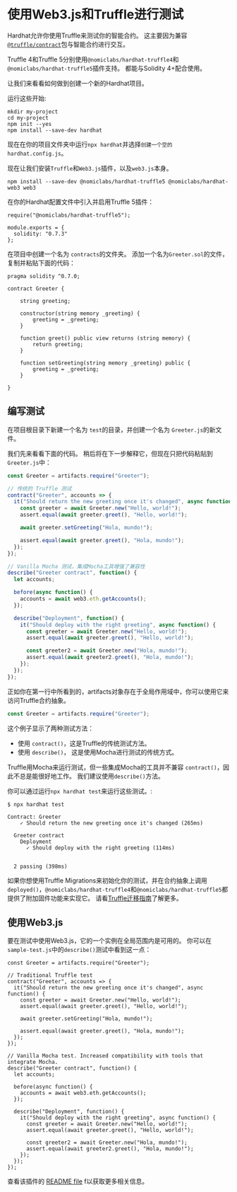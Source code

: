 # 使用Web3.js和Truffle进行测试

Hardhat允许你使用Truffle来测试你的智能合约。 这主要因为兼容[`@truffle/contract`](https://www.npmjs.com/package/@truffle/contract)包与智能合约进行交互。

Truffle 4和Truffle 5分别使用`@nomiclabs/hardhat-truffle4`和`@nomiclabs/hardhat-truffle5`插件支持。 都能与Solidity 4+配合使用。

让我们来看看如何做到创建一个新的Hardhat项目。


运行这些开始:

```
mkdir my-project
cd my-project
npm init --yes
npm install --save-dev hardhat
```

现在在你的项目文件夹中运行`npx hardhat`并选择`创建一个空的hardhat.config.js`。

现在让我们安装`Truffle`和`Web3.js`插件，以及`web3.js`本身。


```
npm install --save-dev @nomiclabs/hardhat-truffle5 @nomiclabs/hardhat-web3 web3
```

在你的Hardhat配置文件中引入并启用Truffle 5插件：

```js{1}
require("@nomiclabs/hardhat-truffle5");

module.exports = {
  solidity: "0.7.3"
};
```

在项目中创建一个名为 `contracts`的文件夹。 添加一个名为`Greeter.sol`的文件，复制并粘贴下面的代码：

```solidity
pragma solidity ^0.7.0;

contract Greeter {

    string greeting;

    constructor(string memory _greeting) {
        greeting = _greeting;
    }

    function greet() public view returns (string memory) {
        return greeting;
    }

    function setGreeting(string memory _greeting) public {
        greeting = _greeting;
    }

}
```

## 编写测试

在项目根目录下新建一个名为 `test`的目录，并创建一个名为 `Greeter.js`的新文件。

我们先来看看下面的代码。 稍后将在下一步解释它，但现在只把代码粘贴到`Greeter.js`中：

```js
const Greeter = artifacts.require("Greeter");

// 传统的 Truffle 测试
contract("Greeter", accounts => {
  it("Should return the new greeting once it's changed", async function() {
    const greeter = await Greeter.new("Hello, world!");
    assert.equal(await greeter.greet(), "Hello, world!");

    await greeter.setGreeting("Hola, mundo!");

    assert.equal(await greeter.greet(), "Hola, mundo!");
  });
});

// Vanilla Mocha 测试，集成Mocha工具增强了兼容性
describe("Greeter contract", function() {
  let accounts;

  before(async function() {
    accounts = await web3.eth.getAccounts();
  });

  describe("Deployment", function() {
    it("Should deploy with the right greeting", async function() {
      const greeter = await Greeter.new("Hello, world!");
      assert.equal(await greeter.greet(), "Hello, world!");

      const greeter2 = await Greeter.new("Hola, mundo!");
      assert.equal(await greeter2.greet(), "Hola, mundo!");
    });
  });
});
```

正如你在第一行中所看到的，artifacts对象存在于全局作用域中，你可以使用它来访问Truffle合约抽象。


```js
const Greeter = artifacts.require("Greeter");
````

这个例子显示了两种测试方法：

- 使用 `contract()`，这是Truffle的传统测试方法。
- 使用 `describe()`， 这是使用Mocha进行测试的传统方式。

Truffle用Mocha来运行测试，但一些集成Mocha的工具并不兼容 `contract()`，因此不总是能很好地工作。 我们建议使用`describe()`方法。


你可以通过运行`npx hardhat test`来运行这些测试。:
```
$ npx hardhat test

Contract: Greeter
    ✓ Should return the new greeting once it's changed (265ms)

  Greeter contract
    Deployment
      ✓ Should deploy with the right greeting (114ms)


  2 passing (398ms)
```

如果你想使用Truffle Migrations来初始化你的测试，并在合约抽象上调用`deployed()`，`@nomiclabs/hardhat-truffle4`和`@nomiclabs/hardhat-truffle5`都提供了附加固件功能来实现它。 请看[Truffle迁移指南](./truffle-migration.md)了解更多。


## 使用Web3.js

要在测试中使用Web3.js，它的一个实例在全局范围内是可用的。 你可以在`sample-test.js`中的`describe()`测试中看到这一点：


```js{20}
const Greeter = artifacts.require("Greeter");

// Traditional Truffle test
contract("Greeter", accounts => {
  it("Should return the new greeting once it's changed", async function() {
    const greeter = await Greeter.new("Hello, world!");
    assert.equal(await greeter.greet(), "Hello, world!");

    await greeter.setGreeting("Hola, mundo!");

    assert.equal(await greeter.greet(), "Hola, mundo!");
  });
});

// Vanilla Mocha test. Increased compatibility with tools that integrate Mocha.
describe("Greeter contract", function() {
  let accounts;

  before(async function() {
    accounts = await web3.eth.getAccounts();
  });

  describe("Deployment", function() {
    it("Should deploy with the right greeting", async function() {
      const greeter = await Greeter.new("Hello, world!");
      assert.equal(await greeter.greet(), "Hello, world!");

      const greeter2 = await Greeter.new("Hola, mundo!");
      assert.equal(await greeter2.greet(), "Hola, mundo!");
    });
  });
});
```

查看该插件的 [README file](https://github.com/nomiclabs/hardhat/tree/master/packages/hardhat-truffle5) f以获取更多相关信息。


[Hardhat Runtime Environment]: /documentation/#hardhat-runtime-environment-hre

